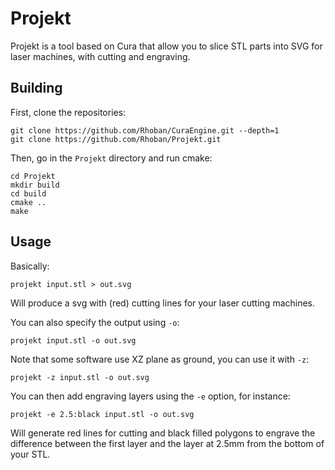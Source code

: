 # Projekt

Projekt is a tool based on Cura that allow you to slice STL parts into SVG for
laser machines, with cutting and engraving.

## Building

First, clone the repositories:

    git clone https://github.com/Rhoban/CuraEngine.git --depth=1
    git clone https://github.com/Rhoban/Projekt.git

Then, go in the `Projekt` directory and run cmake:

    cd Projekt
    mkdir build
    cd build
    cmake ..
    make

## Usage

Basically:

    projekt input.stl > out.svg

Will produce a svg with (red) cutting lines for your laser cutting machines.

You can also specify the output using `-o`:

    projekt input.stl -o out.svg

Note that some software use XZ plane as ground, you can use it with `-z`:
    
    projekt -z input.stl -o out.svg

You can then add engraving layers using the `-e` option, for instance:

    projekt -e 2.5:black input.stl -o out.svg

Will generate red lines for cutting and black filled polygons to engrave the difference
between the first layer and the layer at 2.5mm from the bottom of your STL.
